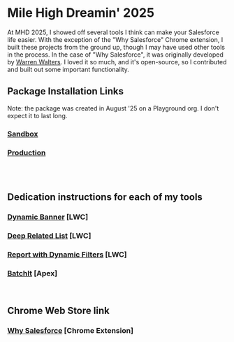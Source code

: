 # Mile High Dreamin' 2025
At MHD 2025, I showed off several tools I think can make your Salesforce life easier.
With the exception of the "Why Salesforce" Chrome extension, I built these projects from the ground up, though I may have used other tools in the process. In the case of "Why Salesforce", it was originally developed by [Warren Walters](https://github.com/walters954/why-salesforce). I loved it so much, and it's open-source, so I contributed and built out some important functionality.
<br>

## Package Installation Links
Note: the package was created in August '25 on a Playground org. I don't expect it to last long.
### [Sandbox](https://test.salesforce.com/packaging/installPackage.apexp?p0=04taj000000BbYv)

### [Production](https://login.salesforce.com/packaging/installPackage.apexp?p0=04taj000000BbYv)
<br><br>

## Dedication instructions for each of my tools
### [Dynamic Banner](/DynamicBannerREADME.md) [LWC]
### [Deep Related List](/DeepRelatedListREADME.md) [LWC]
### [Report with Dynamic Filters](/ReportWithDynamicFiltersREADME.md) [LWC]
### [BatchIt](/BatchItREADME.md) [Apex]
<br>

## Chrome Web Store link
### [Why Salesforce](https://chromewebstore.google.com/detail/why-salesforce/ghakkjfjpnhpggbkfkeplbefkipfoaod) [Chrome Extension]

